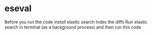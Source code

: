 # eseval
Before you run the code install elastic search 
Index the diffs
Run elastic search in terminal (as a background process) and then run this code
